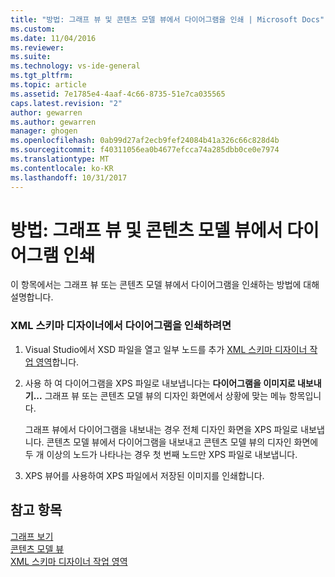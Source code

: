 ```yaml
---
title: "방법: 그래프 뷰 및 콘텐츠 모델 뷰에서 다이어그램을 인쇄 | Microsoft Docs"
ms.custom: 
ms.date: 11/04/2016
ms.reviewer: 
ms.suite: 
ms.technology: vs-ide-general
ms.tgt_pltfrm: 
ms.topic: article
ms.assetid: 7e1785e4-4aaf-4c66-8735-51e7ca035565
caps.latest.revision: "2"
author: gewarren
ms.author: gewarren
manager: ghogen
ms.openlocfilehash: 0ab99d27af2ecb9fef24084b41a326c66c828d4b
ms.sourcegitcommit: f40311056ea0b4677efcca74a285dbb0ce0e7974
ms.translationtype: MT
ms.contentlocale: ko-KR
ms.lasthandoff: 10/31/2017
---
```

# <a name="how-to-print-diagrams-from-the-graph-view-and-the-content-model-view"></a>방법: 그래프 뷰 및 콘텐츠 모델 뷰에서 다이어그램 인쇄
이 항목에서는 그래프 뷰 또는 콘텐츠 모델 뷰에서 다이어그램을 인쇄하는 방법에 대해 설명합니다.  
  
### <a name="to-print-diagrams-from-the-xml-schema-designer"></a>XML 스키마 디자이너에서 다이어그램을 인쇄하려면  
  
1.  Visual Studio에서 XSD 파일을 열고 일부 노드를 추가 [XML 스키마 디자이너 작업 영역](../xml-tools/xml-schema-designer-workspace.md)합니다.  
  
2.  사용 하 여 다이어그램을 XPS 파일로 내보냅니다는 **다이어그램을 이미지로 내보내기...**  그래프 뷰 또는 콘텐츠 모델 뷰의 디자인 화면에서 상황에 맞는 메뉴 항목입니다.  
  
     그래프 뷰에서 다이어그램을 내보내는 경우 전체 디자인 화면을 XPS 파일로 내보냅니다. 콘텐츠 모델 뷰에서 다이어그램을 내보내고 콘텐츠 모델 뷰의 디자인 화면에 두 개 이상의 노드가 나타나는 경우 첫 번째 노드만 XPS 파일로 내보냅니다.  
  
3.  XPS 뷰어를 사용하여 XPS 파일에서 저장된 이미지를 인쇄합니다.  
  
## <a name="see-also"></a>참고 항목  
 [그래프 보기](../xml-tools/graph-view.md)   
 [콘텐츠 모델 뷰](../xml-tools/content-model-view.md)   
 [XML 스키마 디자이너 작업 영역](../xml-tools/xml-schema-designer-workspace.md)